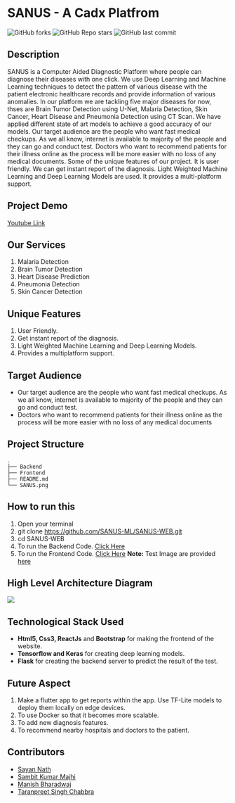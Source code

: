 # SANUS - A Cadx Platfrom

![GitHub forks](https://img.shields.io/github/forks/SANUS-ML/SANUS-WEB?style=for-the-badge)
![GitHub Repo stars](https://img.shields.io/github/stars/SANUS-ML/SANUS-WEB?style=for-the-badge)
![GitHub last commit](https://img.shields.io/github/last-commit/SANUS-ML/SANUS-WEB?style=for-the-badge)

## Description
SANUS is a Computer Aided Diagnostic Platform where people can diagnose their diseases with one click. We use Deep Learning and Machine Learning techniques to detect the pattern of various disease with the patient electronic healthcare records and provide information of various anomalies. In our platform we are tackling five major diseases for now, thses are Brain Tumor Detection using U-Net, Malaria Detection, Skin Cancer, Heart Disease and Pneumonia Detection using CT Scan. We have applied different state of art models to achieve a good accuracy of our models. Our target audience are the people who want fast medical checkups. As we all know, internet is available to majority of the people and they can go and conduct test. Doctors who want to recommend patients for their illness online as the  process will be more easier with no loss of any medical documents. Some of the unique features of our project. It is user friendly. We can get instant report of the diagnosis. Light Weighted Machine Learning and Deep Learning Models are used. It provides a multi-platform support.

## Project Demo
[Youtube Link](https://youtu.be/btGCzlapTsE)

## Our Services
1. Malaria Detection
2. Brain Tumor Detection
3. Heart Disease Prediction
4. Pneumonia Detection
5. Skin Cancer Detection

## Unique Features
1. User Friendly.
2. Get instant report of the diagnosis.
3. Light Weighted Machine Learning and Deep Learning Models.
4. Provides a multiplatform support.

## Target Audience
* Our target audience are the people who want fast medical checkups. As we all know, internet is available to majority of the people and they can go and conduct test.
* Doctors who want to recommend patients for their illness online as the  process will be more easier with no loss of any medical documents

## Project Structure
```
.
├── Backend
├── Frontend    
├── README.md
└── SANUS.png
```

## How to run this 
1. Open your terminal
2. git clone https://github.com/SANUS-ML/SANUS-WEB.git
3. cd SANUS-WEB
4. To run the Backend Code. [Click Here](https://github.com/SANUS-ML/SANUS-WEB/blob/master/Backend/README.md)
5. To run the Frontend Code. [Click Here](https://github.com/SANUS-ML/SANUS-WEB/blob/master/Frontend/README.md)
**Note:** Test Image are provided [here](https://github.com/SANUS-ML/SANUS-WEB/tree/master/Backend/test_images)

## High Level Architecture Diagram
<img src="SANUS.png">

## Technological Stack Used
* **Html5, Css3, ReactJs** and **Bootstrap** for making the frontend of the website.
* **Tensorflow and Keras** for creating deep learning models.
* **Flask** for creating the backend server to predict the result of the test.

## Future Aspect
1. Make a flutter app to get reports within the app. Use TF-Lite models to deploy them locally on edge devices.
2. To use Docker so that it becomes more scalable.
3. To add new diagnosis features.
4. To recommend nearby hospitals and doctors to the patient.

## Contributors
* [Sayan Nath](https://sayannath.biz)
* [Sambit Kumar Majhi](https://github.com/sambitraze)
* [Manish Bharadwaj](https://github.com/2221mb)
* [Taranpreet Singh Chabbra](https://github.com/singhtaran1005)
